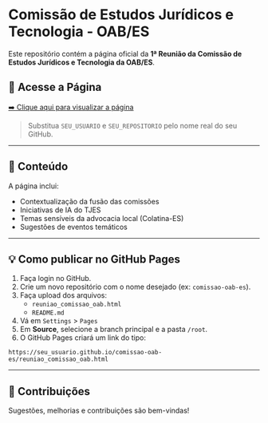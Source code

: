 # Comissão de Estudos Jurídicos e Tecnologia - OAB/ES

Este repositório contém a página oficial da **1ª Reunião da Comissão de Estudos Jurídicos e Tecnologia da OAB/ES**.

## 🔗 Acesse a Página

[➡️ Clique aqui para visualizar a página](https://SEU_USUARIO.github.io/SEU_REPOSITORIO/reuniao_comissao_oab.html)

> Substitua `SEU_USUARIO` e `SEU_REPOSITORIO` pelo nome real do seu GitHub.

---

## 📄 Conteúdo

A página inclui:
- Contextualização da fusão das comissões
- Iniciativas de IA do TJES
- Temas sensíveis da advocacia local (Colatina-ES)
- Sugestões de eventos temáticos

---

## 💡 Como publicar no GitHub Pages

1. Faça login no GitHub.
2. Crie um novo repositório com o nome desejado (ex: `comissao-oab-es`).
3. Faça upload dos arquivos:
   - `reuniao_comissao_oab.html`
   - `README.md`
4. Vá em `Settings` > `Pages`
5. Em **Source**, selecione a branch principal e a pasta `/root`.
6. O GitHub Pages criará um link do tipo:

```
https://seu_usuario.github.io/comissao-oab-es/reuniao_comissao_oab.html
```

---

## 🤝 Contribuições

Sugestões, melhorias e contribuições são bem-vindas!
